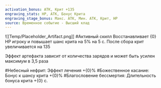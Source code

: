 ```yaml
---
activation_bonus: АТК, Крит +135
engraving_stats: HP, АТК, Бонус Крита
engraving_stage_bonus: Макс. АТК, Мин. АТК, Крит, HP
source: Временное событие - Высший клад
---
```

![[Temp/Placeholder_Artifact.png]]
#Активный скилл
Восстанавливает {0} HP игроку и повышает шанс крита на 5% на 5 с.
После сбора крит увеличивается на 135

Эффект артефакта зависит от количества зарядов и может быть усилен максимум в 3,5 раза

#Небесный нефрит: 
Эффект лечения +{0}%
#Божественное касание: 
Бонус к шансу крита +{0}%
#Благословение бессмертия: 
Длительность бонуса крита +{0} с.
